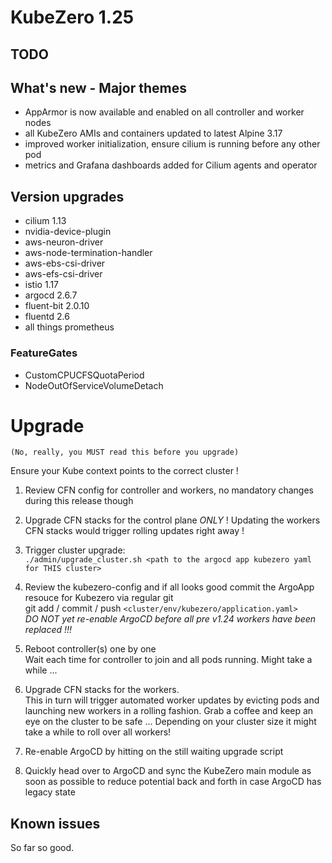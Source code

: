 # KubeZero 1.25

## TODO

## What's new - Major themes
- AppArmor is now available and enabled on all controller and worker nodes
- all KubeZero AMIs and containers updated to latest Alpine 3.17
- improved worker initialization, ensure cilium is running before any other pod
- metrics and Grafana dashboards added for Cilium agents and operator

## Version upgrades
- cilium 1.13
- nvidia-device-plugin
- aws-neuron-driver
- aws-node-termination-handler
- aws-ebs-csi-driver
- aws-efs-csi-driver
- istio 1.17
- argocd 2.6.7
- fluent-bit 2.0.10
- fluentd 2.6
- all things prometheus

### FeatureGates
- CustomCPUCFSQuotaPeriod
- NodeOutOfServiceVolumeDetach

# Upgrade
`(No, really, you MUST read this before you upgrade)`

Ensure your Kube context points to the correct cluster !

1. Review CFN config for controller and workers, no mandatory changes during this release though

2. Upgrade CFN stacks for the control plane *ONLY* !
  Updating the workers CFN stacks would trigger rolling updates right away !

3. Trigger cluster upgrade:  
  `./admin/upgrade_cluster.sh <path to the argocd app kubezero yaml for THIS cluster>`

4. Review the kubezero-config and if all looks good commit the ArgoApp resouce for Kubezero via regular git  
  git add / commit / push `<cluster/env/kubezero/application.yaml>`  
  *DO NOT yet re-enable ArgoCD before all pre v1.24 workers have been replaced !!!*

5. Reboot controller(s) one by one  
Wait each time for controller to join and all pods running.
Might take a while ...

6. Upgrade CFN stacks for the workers.  
  This in turn will trigger automated worker updates by evicting pods and launching new workers in a rolling fashion.
  Grab a coffee and keep an eye on the cluster to be safe ...
  Depending on your cluster size it might take a while to roll over all workers!

7. Re-enable ArgoCD by hitting <return> on the still waiting upgrade script 

8. Quickly head over to ArgoCD and sync the KubeZero main module as soon as possible to reduce potential back and forth in case ArgoCD has legacy state


## Known issues
So far so good.
